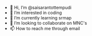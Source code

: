 - 👋 Hi, I’m @saisarantottempudi
- 👀 I’m interested in coding
- 🌱 I’m currently learning srmap
- 💞️ I’m looking to collaborate on MNC's
- 📫 How to reach me through email

<!---
saisarantottempudi/saisarantottempudi is a ✨ special ✨ repository because its `README.md` (this file) appears on your GitHub profile.
You can click the Preview link to take a look at your changes.
--->

